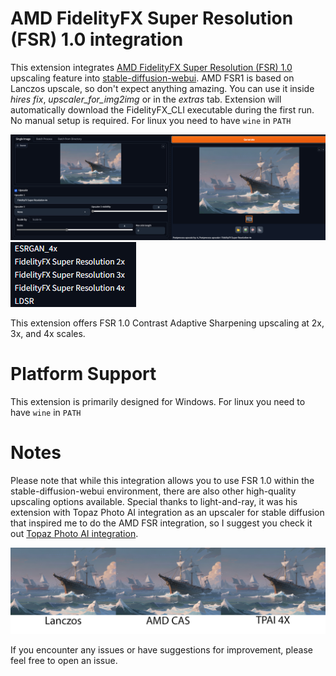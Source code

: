 # AMD FidelityFX Super Resolution (FSR) 1.0 integration

This extension integrates [AMD FidelityFX Super Resolution (FSR) 1.0](https://gpuopen.com/fidelityfx-superresolution/) upscaling feature into [stable-diffusion-webui](https://github.com/AUTOMATIC1111/stable-diffusion-webui). AMD FSR1 is based on Lanczos upscale, so don't expect anything amazing. You can use it inside *hires fix*, *upscaler_for_img2img* or in the *extras* tab. Extension will automatically download the FidelityFX_CLI executable during the first run. No manual setup is required. For linux you need to have `wine` in `PATH`

![](/images/preview.png)
![](/images/upscalers.png)

This extension offers FSR 1.0 Contrast Adaptive Sharpening upscaling at 2x, 3x, and 4x scales.

# Platform Support
This extension is primarily designed for Windows. For linux you need to have `wine` in `PATH`

# Notes
Please note that while this integration allows you to use FSR 1.0 within the stable-diffusion-webui environment, there are also other high-quality upscaling options available. Special thanks to light-and-ray, it was his extension with Topaz Photo AI integration as an upscaler for stable diffusion that inspired me to do the AMD FSR integration, so I suggest you check it out [Topaz Photo AI integration](https://github.com/light-and-ray/sd-webui-topaz-photo-ai-integration).

![](/images/comparation.jpg)

If you encounter any issues or have suggestions for improvement, please feel free to open an issue.
